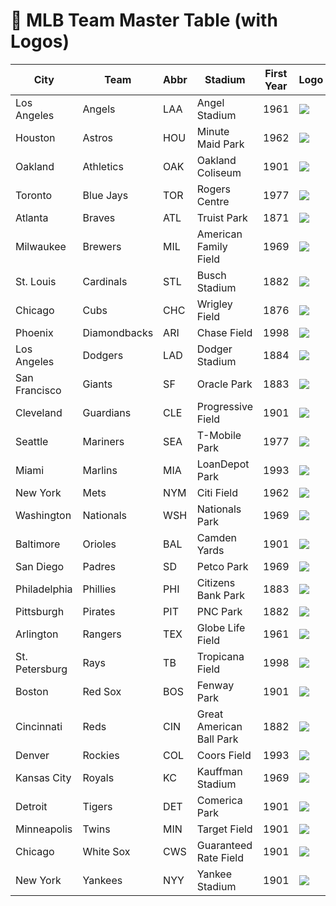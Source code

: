 # 🧢 MLB Team Master Table (with Logos)

| City           | Team         | Abbr | Stadium                          | First Year | Logo |
|----------------|--------------|------|----------------------------------|------------|------|
| Los Angeles    | Angels       | LAA  | Angel Stadium                    | 1961       | ![](https://a.espncdn.com/i/teamlogos/mlb/500/laa.png) |
| Houston        | Astros       | HOU  | Minute Maid Park                 | 1962       | ![](https://a.espncdn.com/i/teamlogos/mlb/500/hou.png) |
| Oakland        | Athletics    | OAK  | Oakland Coliseum                 | 1901       | ![](https://a.espncdn.com/i/teamlogos/mlb/500/oak.png) |
| Toronto        | Blue Jays    | TOR  | Rogers Centre                    | 1977       | ![](https://a.espncdn.com/i/teamlogos/mlb/500/tor.png) |
| Atlanta        | Braves       | ATL  | Truist Park                      | 1871       | ![](https://a.espncdn.com/i/teamlogos/mlb/500/atl.png) |
| Milwaukee      | Brewers      | MIL  | American Family Field            | 1969       | ![](https://a.espncdn.com/i/teamlogos/mlb/500/mil.png) |
| St. Louis      | Cardinals    | STL  | Busch Stadium                    | 1882       | ![](https://a.espncdn.com/i/teamlogos/mlb/500/stl.png) |
| Chicago        | Cubs         | CHC  | Wrigley Field                    | 1876       | ![](https://a.espncdn.com/i/teamlogos/mlb/500/chc.png) |
| Phoenix        | Diamondbacks | ARI  | Chase Field                      | 1998       | ![](https://a.espncdn.com/i/teamlogos/mlb/500/ari.png) |
| Los Angeles    | Dodgers      | LAD  | Dodger Stadium                   | 1884       | ![](https://a.espncdn.com/i/teamlogos/mlb/500/lad.png) |
| San Francisco  | Giants       | SF   | Oracle Park                      | 1883       | ![](https://a.espncdn.com/i/teamlogos/mlb/500/sf.png) |
| Cleveland      | Guardians    | CLE  | Progressive Field                | 1901       | ![](https://a.espncdn.com/i/teamlogos/mlb/500/cle.png) |
| Seattle        | Mariners     | SEA  | T-Mobile Park                    | 1977       | ![](https://a.espncdn.com/i/teamlogos/mlb/500/sea.png) |
| Miami          | Marlins      | MIA  | LoanDepot Park                   | 1993       | ![](https://a.espncdn.com/i/teamlogos/mlb/500/mia.png) |
| New York       | Mets         | NYM  | Citi Field                       | 1962       | ![](https://a.espncdn.com/i/teamlogos/mlb/500/nym.png) |
| Washington     | Nationals    | WSH  | Nationals Park                   | 1969       | ![](https://a.espncdn.com/i/teamlogos/mlb/500/wsh.png) |
| Baltimore      | Orioles      | BAL  | Camden Yards                     | 1901       | ![](https://a.espncdn.com/i/teamlogos/mlb/500/bal.png) |
| San Diego      | Padres       | SD   | Petco Park                       | 1969       | ![](https://a.espncdn.com/i/teamlogos/mlb/500/sd.png) |
| Philadelphia   | Phillies     | PHI  | Citizens Bank Park               | 1883       | ![](https://a.espncdn.com/i/teamlogos/mlb/500/phi.png) |
| Pittsburgh     | Pirates      | PIT  | PNC Park                         | 1882       | ![](https://a.espncdn.com/i/teamlogos/mlb/500/pit.png) |
| Arlington      | Rangers      | TEX  | Globe Life Field                 | 1961       | ![](https://a.espncdn.com/i/teamlogos/mlb/500/tex.png) |
| St. Petersburg | Rays         | TB   | Tropicana Field                  | 1998       | ![](https://a.espncdn.com/i/teamlogos/mlb/500/tb.png) |
| Boston         | Red Sox      | BOS  | Fenway Park                      | 1901       | ![](https://a.espncdn.com/i/teamlogos/mlb/500/bos.png) |
| Cincinnati     | Reds         | CIN  | Great American Ball Park         | 1882       | ![](https://a.espncdn.com/i/teamlogos/mlb/500/cin.png) |
| Denver         | Rockies      | COL  | Coors Field                      | 1993       | ![](https://a.espncdn.com/i/teamlogos/mlb/500/col.png) |
| Kansas City    | Royals       | KC   | Kauffman Stadium                 | 1969       | ![](https://a.espncdn.com/i/teamlogos/mlb/500/kc.png) |
| Detroit        | Tigers       | DET  | Comerica Park                    | 1901       | ![](https://a.espncdn.com/i/teamlogos/mlb/500/det.png) |
| Minneapolis    | Twins        | MIN  | Target Field                     | 1901       | ![](https://a.espncdn.com/i/teamlogos/mlb/500/min.png) |
| Chicago        | White Sox    | CWS  | Guaranteed Rate Field            | 1901       | ![](https://a.espncdn.com/i/teamlogos/mlb/500/cws.png) |
| New York       | Yankees      | NYY  | Yankee Stadium                   | 1901       | ![](https://a.espncdn.com/i/teamlogos/mlb/500/nyy.png) |
